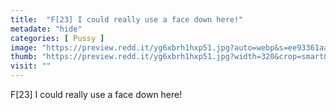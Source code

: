 ```yaml
---
title:  "F[23] I could really use a face down here!"
metadate: "hide"
categories: [ Pussy ]
image: "https://preview.redd.it/yg6xbrh1hxp51.jpg?auto=webp&s=ee93361aaca6745a664e38b95b09d71674433a11"
thumb: "https://preview.redd.it/yg6xbrh1hxp51.jpg?width=320&crop=smart&auto=webp&s=35a16c14ac26007df6d851018c28d755ff918a09"
visit: ""
---
```

F[23] I could really use a face down here!
